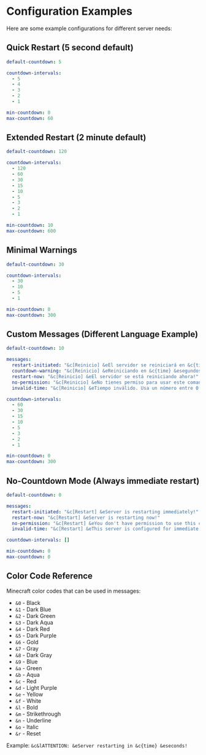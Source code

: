 # Configuration Examples

Here are some example configurations for different server needs:

## Quick Restart (5 second default)

```yaml
default-countdown: 5

countdown-intervals:
  - 5
  - 4
  - 3
  - 2
  - 1

min-countdown: 0
max-countdown: 60
```

## Extended Restart (2 minute default)

```yaml
default-countdown: 120

countdown-intervals:
  - 120
  - 60
  - 30
  - 15
  - 10
  - 5
  - 3
  - 2
  - 1

min-countdown: 10
max-countdown: 600
```

## Minimal Warnings

```yaml
default-countdown: 30

countdown-intervals:
  - 30
  - 10
  - 5
  - 1

min-countdown: 0
max-countdown: 300
```

## Custom Messages (Different Language Example)

```yaml
default-countdown: 10

messages:
  restart-initiated: "&c[Reinicio] &eEl servidor se reiniciará en &c{time} &esegundos!"
  countdown-warning: "&c[Reinicio] &eReiniciando en &c{time} &esegundos..."
  restart-now: "&c[Reinicio] &eEl servidor se está reiniciando ahora!"
  no-permission: "&c[Reinicio] &eNo tienes permiso para usar este comando!"
  invalid-time: "&c[Reinicio] &eTiempo inválido. Usa un número entre 0 y 300."

countdown-intervals:
  - 60
  - 30
  - 15
  - 10
  - 5
  - 3
  - 2
  - 1

min-countdown: 0
max-countdown: 300
```

## No-Countdown Mode (Always immediate restart)

```yaml
default-countdown: 0

messages:
  restart-initiated: "&c[Restart] &eServer is restarting immediately!"
  restart-now: "&c[Restart] &eServer is restarting now!"
  no-permission: "&c[Restart] &eYou don't have permission to use this command!"
  invalid-time: "&c[Restart] &eThis server is configured for immediate restarts only."

countdown-intervals: []

min-countdown: 0
max-countdown: 0
```

## Color Code Reference

Minecraft color codes that can be used in messages:

- `&0` - Black
- `&1` - Dark Blue
- `&2` - Dark Green
- `&3` - Dark Aqua
- `&4` - Dark Red
- `&5` - Dark Purple
- `&6` - Gold
- `&7` - Gray
- `&8` - Dark Gray
- `&9` - Blue
- `&a` - Green
- `&b` - Aqua
- `&c` - Red
- `&d` - Light Purple
- `&e` - Yellow
- `&f` - White
- `&l` - Bold
- `&m` - Strikethrough
- `&n` - Underline
- `&o` - Italic
- `&r` - Reset

Example: `&c&lATTENTION: &eServer restarting in &c{time} &eseconds!`
